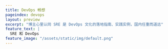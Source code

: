 ```yaml
---
title: DevOps 畅想
pageindex: devops
layout: preview
excerpt: "博主心里认同 SRE 是 DevOps 文化的落地指南、实践实例，国内任重而道远"
feature_text: |
  SRE 和 DevOps
feature_image: "/assets/static/img/default.png"
---
```

